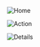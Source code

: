 ![Home](https://github.com/omkarj4299/HR-Dashboard-/assets/120112924/d8c543ba-ebcb-4174-b87e-f3c3f1d00550)


![Action](https://github.com/omkarj4299/HR-Dashboard-/assets/120112924/431e7d83-af97-419d-879c-01a4590144ff)


![Details](https://github.com/omkarj4299/HR-Dashboard-/assets/120112924/001f0010-70d6-4b41-8118-e3b838ab31f7)
